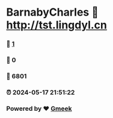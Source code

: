 # BarnabyCharles :link: http://tst.lingdyl.cn 
### :page_facing_up: [1](http://tst.lingdyl.cn/tag.html) 
### :speech_balloon: 0 
### :hibiscus: 6801 
### :alarm_clock: 2024-05-17 21:51:22 
### Powered by :heart: [Gmeek](https://github.com/Meekdai/Gmeek)
